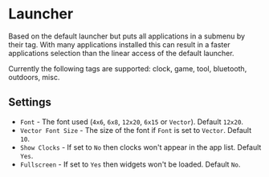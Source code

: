 Launcher
========

Based on the default launcher but puts all applications in a submenu by their tag.
With many applications installed this can result in a faster applications selection than the linear access of the default launcher.

Currently the following tags are supported: clock, game, tool, bluetooth, outdoors, misc.

Settings
--------

- `Font` - The font used (`4x6`, `6x8`, `12x20`, `6x15` or `Vector`). Default `12x20`.
- `Vector Font Size` - The size of the font if `Font` is set to `Vector`. Default `10`.
- `Show Clocks` -  If set to `No` then clocks won't appear in the app list. Default `Yes`.
- `Fullscreen` - If set to `Yes` then widgets won't be loaded. Default `No`.
